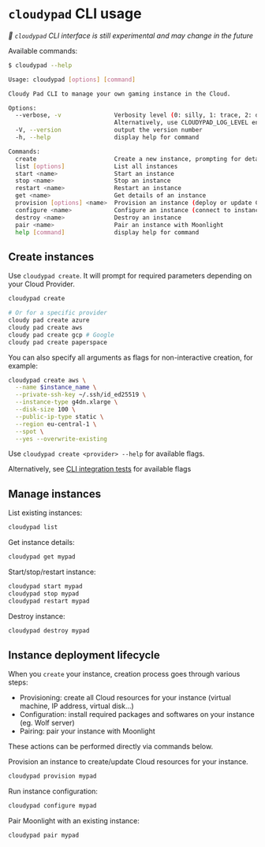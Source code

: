# `cloudypad` CLI usage

_🧪 `cloudypad` CLI interface is still experimental and may change in the future_

Available commands:

```sh
$ cloudypad --help

Usage: cloudypad [options] [command]

Cloudy Pad CLI to manage your own gaming instance in the Cloud.

Options:
  --verbose, -v               Verbosity level (0: silly, 1: trace, 2: debug, 3: info, 4: warn, 5: error, 6: fatal)
                              Alternatively, use CLOUDYPAD_LOG_LEVEL environment variable.
  -V, --version               output the version number
  -h, --help                  display help for command

Commands:
  create                      Create a new instance, prompting for details. Use `create <provider> for provider-specific creation commands.`
  list [options]              List all instances
  start <name>                Start an instance
  stop <name>                 Stop an instance
  restart <name>              Restart an instance
  get <name>                  Get details of an instance
  provision [options] <name>  Provision an instance (deploy or update Cloud resources)
  configure <name>            Configure an instance (connect to instance and install drivers, packages, etc.)
  destroy <name>              Destroy an instance
  pair <name>                 Pair an instance with Moonlight
  help [command]              display help for command
```

## Create instances

Use `cloudypad create`. It will prompt for required parameters depending on your Cloud Provider.

```sh
cloudypad create 

# Or for a specific provider
cloudy pad create azure
cloudy pad create aws
cloudy pad create gcp # Google
cloudy pad create paperspace
```

You can also specify all arguments as flags for non-interactive creation, for example:

```sh
cloudypad create aws \
  --name $instance_name \
  --private-ssh-key ~/.ssh/id_ed25519 \
  --instance-type g4dn.xlarge \
  --disk-size 100 \
  --public-ip-type static \
  --region eu-central-1 \
  --spot \
  --yes --overwrite-existing
```

Use `cloudypad create <provider> --help` for available flags.

Alternatively, see [CLI integration tests](https://github.com/PierreBeucher/cloudypad/blob/master/test/integ/create-and-destroy.sh) for available flags

## Manage instances

List existing instances:

```sh
cloudypad list
```

Get instance details:

```sh
cloudypad get mypad
```

Start/stop/restart instance:

```sh
cloudypad start mypad
cloudypad stop mypad
cloudypad restart mypad
```

Destroy instance:

```sh
cloudypad destroy mypad
```

## Instance deployment lifecycle

When you `create` your instance, creation process goes through various steps:

- Provisioning: create all Cloud resources for your instance (virtual machine, IP address, virtual disk...)
- Configuration: install required packages and softwares on your instance (eg. Wolf server)
- Pairing: pair your instance with Moonlight

These actions can be performed directly via commands below.

Provision an instance to create/update Cloud resources for your instance.

```sh
cloudypad provision mypad
```

Run instance configuration:

```sh
cloudypad configure mypad
```

Pair Moonlight with an existing instance:

```sh
cloudypad pair mypad
```